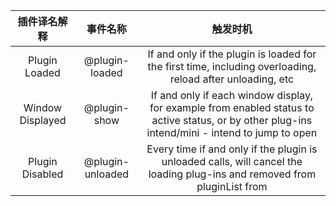 
|   插件译名解释   |     事件名称     |                           触发时机                           |
| :--------------: | :--------------: | :------------------------------------------------------: |
|  Plugin Loaded  |  @plugin-loaded  |      If and only if the plugin is loaded for the first time, including overloading, reload after unloading, etc      |
|  Window Displayed  |   @plugin-show   | If and only if each window display, for example from enabled status to active status, or by other plug-ins intend/mini - intend to jump to open |
|  Plugin Disabled  | @plugin-unloaded | Every time if and only if the plugin is unloaded calls, will cancel the loading plug-ins and removed from pluginList from |

